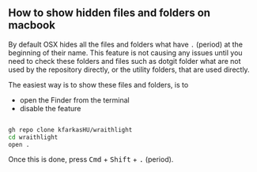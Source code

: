 ## How to show hidden files and folders on macbook
By default OSX hides all the files and folders what have `.` (period) at the beginning of their name.
This feature is not causing any issues until you need to check these folders and files such as dotgit folder what are not used by the repository directly, or the utility folders, that are used directly.

The easiest way is to show these files and folders, is to
* open the Finder from the terminal
* disable the feature

```sh

gh repo clone kfarkasHU/wraithlight
cd wraithlight
open .

```

Once this is done, press <kbd>Cmd</kbd> + <kbd>Shift</kbd> + <kbd>.</kbd> (period).
